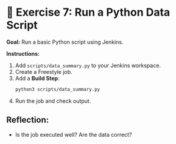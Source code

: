 # 🧪 Exercise 7: Run a Python Data Script

**Goal:** Run a basic Python script using Jenkins.

**Instructions:**
1. Add `scripts/data_summary.py` to your Jenkins workspace.
2. Create a Freestyle job.
3. Add a **Build Step**:
   ```bash
   python3 scripts/data_summary.py
   ```
4. Run the job and check output.

## Reflection:
- Is the job executed well? Are the data correct? 